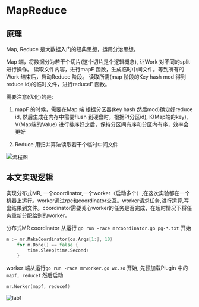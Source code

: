 # MapReduce

## 原理
Map, Reduce 是大数据入门的经典思想，运用分治思想。

Map 端，将数据分为若干个切片(这个切片是个逻辑概念), 让Work 对不同的split 进行操作。
读取文件内容，进行mapF 函数，生成临时中间文件。等到所有的Work 结束后，启动Reduce 阶段。
读取所需(map 阶段的Key hash mod 得到reduce id)的临时文件，进行reduceF 函数。

需要注意(优化)的是:
1. mapF 的时候，需要在Map 端 根据分区器(key hash 然后mod)确定好reduce id, 然后生成在内存中需要flush 到硬盘时，根据P(分区id), K(Map端的key), V(Map端的Value) 进行排序好之后，保持分区间有序和分区内有序，效率会更好

2. Reduce 用归并算法读取若干个临时中间文件

![流程图](https://cdn.staticaly.com/gh/Reid00/image-host@main/20221207/image.2kn39l9vezu0.webp)

## 本文实现逻辑
实现分布式MR, 一个coordinator,一个worker（启动多个）,在这次实验都在一个机器上运行。worker通过rpc和coordinator交互。worker请求任务,进行运算,写出结果到文件。coordinator需要关心worker的任务是否完成，在超时情况下将任务重新分配给别的worker。

分布式MR coordinator 从运行 `go run -race mrcoordinator.go pg-*.txt` 开始
```go
m := mr.MakeCoordinator(os.Args[1:], 10)
	for m.Done() == false {
		time.Sleep(time.Second)
	}

```

worker 端从运行`go run -race mrworker.go wc.so` 开始, 先预加载Plugin 中的`mapf, reducef` 然后启动
```go
mr.Worker(mapf, reducef)
```

![lab1](https://cdn.staticaly.com/gh/Reid00/image-host@main/20221212/image.4rhpjj4uf4m0.webp)

